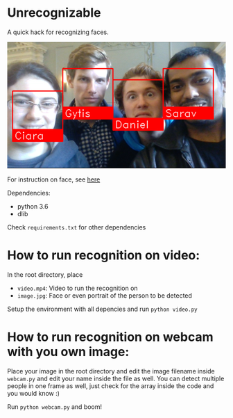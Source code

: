 # Unrecognizable

A quick hack for recognizing faces.

![Logo](/data/unrecognized.jpg)

For instruction on face, see [here](https://github.com/iitzco/faced.git)

Dependencies:

* python 3.6
* dlib

Check `requirements.txt` for other dependencies

# How to run recognition on video:

In the root directory, place

* `video.mp4`: Video to run the recognition on
* `image.jpg`: Face or even portrait of the person to be detected

Setup the environment with all depencies and run `python video.py`

# How to run recognition on webcam with you own image:

Place your image in the root directory and edit the image filename inside `webcam.py` and edit your name inside the file as well. You can detect multiple people in one frame as well, just check for the array inside the code and you would know :)

Run `python webcam.py` and boom!
